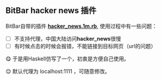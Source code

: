 ## BitBar hacker news 插件

BitBar自带的插件 **[hacker_news.1m.rb](https://github.com/matryer/bitbar-plugins/blob/master/Web/HackerNews/hacker_news.1m.rb)**, 使用过程中有一些问题：

- [ ] 不支持代理，中国大陆访问**hacker_news**很慢
- [ ] 有时候点击的时候会报错，不能链接到目标网页（url的问题）

😋 于是用Haskell仿写了一个，初衷是方便自己使用。

😌 默认代理为 localhost:1111 ，可随意修改。
